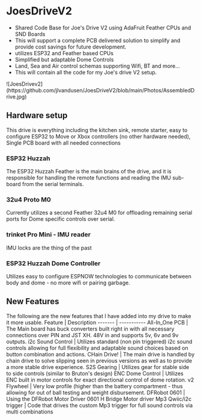 # JoesDriveV2
* Shared Code Base for Joe's Drive V2 using AdaFruit Feather CPUs and SND Boards
* This will support a complete PCB delivered solution to simplify and provide cost savings for future development.
* utilizes ESP32 and Feather based CPUs
* Simplified but adaptable Dome Controls
* Land, Sea and Air control schemas supporting Wifi, BT and more...
* This will contain all the code for my Joe's drive V2 setup.

<p align="left" width="100%">
![JoesDrivev2](https://github.com/jlvandusen/JoesDriveV2/blob/main/Photos/AssembledDrive.jpg)
</p>

## Hardware setup
This drive is everything including the kitchen sink, remote starter, easy to configure ESP32 to Move or Xbox controllers (no other hardware needed), Single PCB board with all needed connections

### ESP32 Huzzah
The ESP32 Huzzah Feather is the main brains of the drive, and it is responsible for handling the remote functions and reading the IMU sub-board from the serial terminals.

### 32u4 Proto M0
Currently utilizes a second Feather 32u4 M0 for offloading remaining serial ports for Dome specific controls over serial.

### trinket Pro Mini - IMU reader
IMU locks are the thing of the past

### ESP32 Huzzah Dome Controller
Utilizes easy to configure ESPNOW technologies to communicate between body and dome - no more wifi or pairing garbage.

## New Features
The following are the new features that I have added into my drive to make it more usable.
Feature | Description
------- | -----------
All-In_One PCB | The Main board has buck converters built right in with all necessary connections over PIN and JST XH.  48V in and supports 5v, 6v and 9v outputs.
i2c Sound Control | Utilizes standard (non pin triggered) i2c sound controls allowing for full flexibility and adaptable sound choices based on button combination and actions.
CHain Drive! | The main drive is handled by chain drive to solve slipping seen in previous versions as well as to provide a more stable drive experience.
S2S Gearing | Utilizes gear for stable side to side controls (similar to Bruton's design)
ENC Dome Control | Utilizes ENC built in motor controls for exact directional control of dome rotation.
v2 Flywheel | Very low profile (higher than the battery compartment - thus allowing for out of ball testing and weight disbursement.
DFRobot 0601 | Using the DFRobot Motor Driver 0601 H Bridge Motor driver
Mp3 Qwiic/i2c trigger | Code that drives the custom Mp3 trigger for full sound controls via multi combinations
